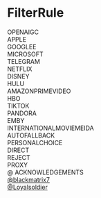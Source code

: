# FilterRule
OPENAIGC<br>
APPLE<br>
GOOGLEE<br>
MICROSOFT<br>
TELEGRAM<br>
NETFLIX<br>
DISNEY<br>
HULU<br>
AMAZONPRIMEVIDEO<br>
HBO<br>
TIKTOK<br>
PANDORA<br>
EMBY<br>
INTERNATIONALMOVIEMEIDA<br>
AUTOFALLBACK<br>
PERSONALCHOICE<br>
DIRECT<br>
REJECT<br>
PROXY<br>
@ ACKNOWLEDGEMENTS<br>
[@blackmatrix7](https://github.com/blackmatrix7/ios_rule_script/tree/master) <br>
[@Loyalsoldier](https://github.com/Loyalsoldier/clash-rules)
